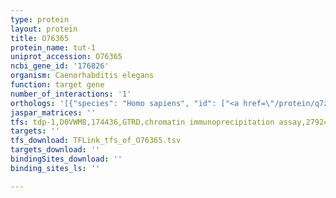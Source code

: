 ```yaml
---
type: protein
layout: protein
title: O76365
protein_name: tut-1
uniprot_accession: O76365
ncbi_gene_id: '176826'
organism: Caenorhabditis elegans
function: target gene
number_of_interactions: '1'
orthologs: '[{"species": "Homo sapiens", "id": ["<a href=\"/protein/q7z7a3\">Q7Z7A3</a>"]}, {"species": "Mus musculus", "id": ["<a href=\"/protein/q99j10\">Q99J10</a>"]}, {"species": "Rattus norvegicus", "id": ["<a href=\"/protein/b1wbv0\">B1WBV0</a>"]}, {"species": "Drosophila melanogaster", "id": ["<a href=\"/protein/q7jww5\">Q7JWW5</a>"]}, {"species": "Saccharomyces cerevisiae", "id": ["<a href=\"/protein/p53088\">P53088</a>"]}]'
jaspar_matrices: ''
tfs: tdp-1,D0VWM8,174436,GTRD,chromatin immunoprecipitation assay,27924024%5Buid%5D,No
targets: ''
tfs_download: TFLink_tfs_of_O76365.tsv
targets_download: ''
bindingSites_download: ''
binding_sites_ls: ''

---
```

